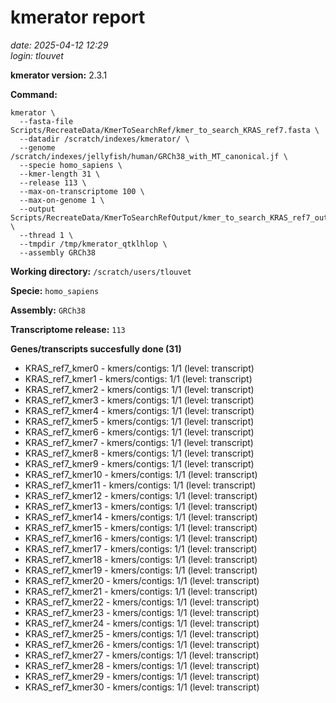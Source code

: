 # kmerator report
*date: 2025-04-12 12:29*  
*login: tlouvet*

**kmerator version:** 2.3.1

**Command:**

```
kmerator \
  --fasta-file Scripts/RecreateData/KmerToSearchRef/kmer_to_search_KRAS_ref7.fasta \
  --datadir /scratch/indexes/kmerator/ \
  --genome /scratch/indexes/jellyfish/human/GRCh38_with_MT_canonical.jf \
  --specie homo_sapiens \
  --kmer-length 31 \
  --release 113 \
  --max-on-transcriptome 100 \
  --max-on-genome 1 \
  --output Scripts/RecreateData/KmerToSearchRefOutput/kmer_to_search_KRAS_ref7_output \
  --thread 1 \
  --tmpdir /tmp/kmerator_qtklhlop \
  --assembly GRCh38
```

**Working directory:** `/scratch/users/tlouvet`

**Specie:** `homo_sapiens`

**Assembly:** `GRCh38`

**Transcriptome release:** `113`

**Genes/transcripts succesfully done (31)**

- KRAS_ref7_kmer0 - kmers/contigs: 1/1 (level: transcript)
- KRAS_ref7_kmer1 - kmers/contigs: 1/1 (level: transcript)
- KRAS_ref7_kmer2 - kmers/contigs: 1/1 (level: transcript)
- KRAS_ref7_kmer3 - kmers/contigs: 1/1 (level: transcript)
- KRAS_ref7_kmer4 - kmers/contigs: 1/1 (level: transcript)
- KRAS_ref7_kmer5 - kmers/contigs: 1/1 (level: transcript)
- KRAS_ref7_kmer6 - kmers/contigs: 1/1 (level: transcript)
- KRAS_ref7_kmer7 - kmers/contigs: 1/1 (level: transcript)
- KRAS_ref7_kmer8 - kmers/contigs: 1/1 (level: transcript)
- KRAS_ref7_kmer9 - kmers/contigs: 1/1 (level: transcript)
- KRAS_ref7_kmer10 - kmers/contigs: 1/1 (level: transcript)
- KRAS_ref7_kmer11 - kmers/contigs: 1/1 (level: transcript)
- KRAS_ref7_kmer12 - kmers/contigs: 1/1 (level: transcript)
- KRAS_ref7_kmer13 - kmers/contigs: 1/1 (level: transcript)
- KRAS_ref7_kmer14 - kmers/contigs: 1/1 (level: transcript)
- KRAS_ref7_kmer15 - kmers/contigs: 1/1 (level: transcript)
- KRAS_ref7_kmer16 - kmers/contigs: 1/1 (level: transcript)
- KRAS_ref7_kmer17 - kmers/contigs: 1/1 (level: transcript)
- KRAS_ref7_kmer18 - kmers/contigs: 1/1 (level: transcript)
- KRAS_ref7_kmer19 - kmers/contigs: 1/1 (level: transcript)
- KRAS_ref7_kmer20 - kmers/contigs: 1/1 (level: transcript)
- KRAS_ref7_kmer21 - kmers/contigs: 1/1 (level: transcript)
- KRAS_ref7_kmer22 - kmers/contigs: 1/1 (level: transcript)
- KRAS_ref7_kmer23 - kmers/contigs: 1/1 (level: transcript)
- KRAS_ref7_kmer24 - kmers/contigs: 1/1 (level: transcript)
- KRAS_ref7_kmer25 - kmers/contigs: 1/1 (level: transcript)
- KRAS_ref7_kmer26 - kmers/contigs: 1/1 (level: transcript)
- KRAS_ref7_kmer27 - kmers/contigs: 1/1 (level: transcript)
- KRAS_ref7_kmer28 - kmers/contigs: 1/1 (level: transcript)
- KRAS_ref7_kmer29 - kmers/contigs: 1/1 (level: transcript)
- KRAS_ref7_kmer30 - kmers/contigs: 1/1 (level: transcript)
